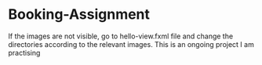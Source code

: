 # Booking-Assignment
If the images are not visible, go to hello-view.fxml file and change the directories according to the relevant images.
This is an ongoing project I am practising
